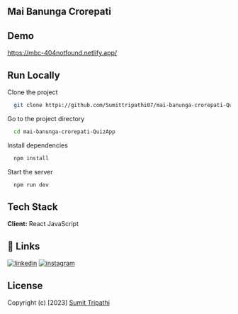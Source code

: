 ## Mai Banunga Crorepati

## Demo

https://mbc-404notfound.netlify.app/

## Run Locally

Clone the project

```bash
  git clone https://github.com/Sumittripathi07/mai-banunga-crorepati-QuizApp.git
```

Go to the project directory

```bash
  cd mai-banunga-crorepati-QuizApp
```

Install dependencies

```bash
  npm install
```

Start the server

```bash
  npm run dev
```

## Tech Stack

**Client:** React JavaScript

## 🔗 Links

[![linkedin](https://img.shields.io/badge/linkedin-0A66C2?style=for-the-badge&logo=linkedin&logoColor=white)](https://www.linkedin.com/in/sumit-tripathi-932bb31b5/)
[![instagram](https://img.shields.io/badge/Instagram-E4405F?style=for-the-badge&logo=instagram&logoColor=white)](https://www.instagram.com/sumittripathi07/)

## License

Copyright (c) [2023] [Sumit Tripathi](https://github.com/Sumittripathi07)
